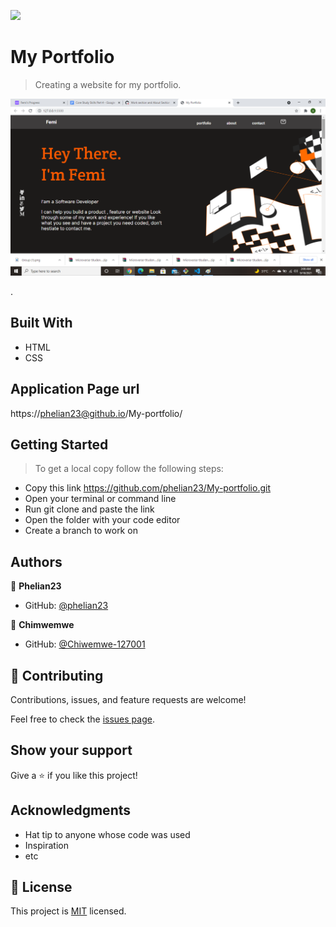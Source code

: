 ![](https://img.shields.io/badge/Microverse-blueviolet)

# My Portfolio

> Creating a website for my portfolio.

![screenshot](./Images/2021-09-18.png)

.

## Built With

- HTML
- CSS

## Application Page url

https://phelian23@github.io/My-portfolio/


## Getting Started

> To get a local copy follow the following steps:

- Copy this link https://github.com/phelian23/My-portfolio.git
- Open your terminal or command line
- Run git clone and paste the link
- Open the folder with your code editor
- Create a branch to work on

## Authors

👤 **Phelian23**

- GitHub: [@phelian23](https://github.com/phelian23)

👤 **Chimwemwe**

- GitHub: [@Chiwemwe-127001](https://github.com/Chimwemwe-127001)

## 🤝 Contributing

Contributions, issues, and feature requests are welcome!

Feel free to check the [issues page](../../issues/).

## Show your support

Give a ⭐️ if you like this project!

## Acknowledgments

- Hat tip to anyone whose code was used
- Inspiration
- etc

## 📝 License

This project is [MIT](./MIT.md) licensed.
